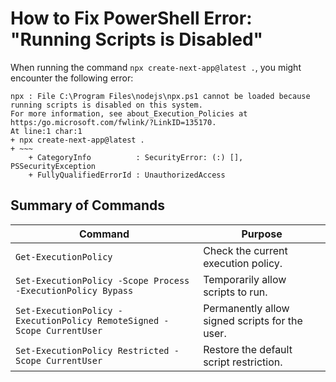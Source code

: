 # How to Fix PowerShell Error: "Running Scripts is Disabled"

When running the command `npx create-next-app@latest .`, you might encounter the following error:

```plaintext
npx : File C:\Program Files\nodejs\npx.ps1 cannot be loaded because running scripts is disabled on this system. 
For more information, see about_Execution_Policies at https:/go.microsoft.com/fwlink/?LinkID=135170.
At line:1 char:1
+ npx create-next-app@latest .
+ ~~~
    + CategoryInfo          : SecurityError: (:) [], PSSecurityException
    + FullyQualifiedErrorId : UnauthorizedAccess
```

## Summary of Commands

| Command                                             | Purpose                                             |
|-----------------------------------------------------|-----------------------------------------------------|
| `Get-ExecutionPolicy`                               | Check the current execution policy.                |
| `Set-ExecutionPolicy -Scope Process -ExecutionPolicy Bypass` | Temporarily allow scripts to run.                  |
| `Set-ExecutionPolicy -ExecutionPolicy RemoteSigned -Scope CurrentUser` | Permanently allow signed scripts for the user.     |
| `Set-ExecutionPolicy Restricted -Scope CurrentUser` | Restore the default script restriction.            |
